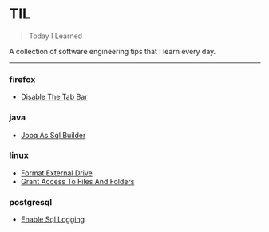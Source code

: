 # TIL

> Today I Learned


A collection of software engineering tips that I learn every day.

---

### firefox

- [Disable The Tab Bar](firefox/disable-the-tab-bar.md)

### java

- [Jooq As Sql Builder](java/jooq-as-sql-builder.md)

### linux

- [Format External Drive](linux/format-external-drive.md)
- [Grant Access To Files And Folders](linux/grant-access-to-files-and-folders.md)

### postgresql

- [Enable Sql Logging](postgresql/enable-sql-logging.md)

